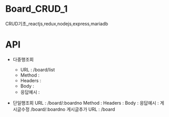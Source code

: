 # Board_CRUD_1
CRUD기초_reactjs,redux,nodejs,express,mariadb

# API
- 다중행조회
  - URL : /board/list
  - Method : 
  - Headers : 
  - Body : 
  - 응답예시 : 

- 단일행조회
URL : /board/:boardno
Method : 
Headers : 
Body : 
응답예시 : 
게시글수정 /board/:boardno
게시글추가 
URL : /board



